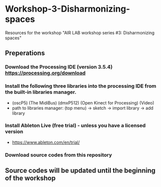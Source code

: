 # Workshop-3-Disharmonizing-spaces
Resources for the workshop "AIR LAB workshop series #3: Disharmonizing spaces"

## Preperations
### Download the Processing IDE (version 3.5.4) https://processing.org/download

### Install the following three libraries into the processing IDE from the built-in libraries manager.
- (oscP5) (The MidiBus) (dmxP512) (Open Kinect for Processing) (Video)
- path to libraries manager: (top menu) -> sketch -> import library -> add library

### Install Ableton Live (free trial) - unless you have a licensed version
- https://www.ableton.com/en/trial/

### Download source codes from this repository


## Source codes will be updated until the beginning of the workshop
